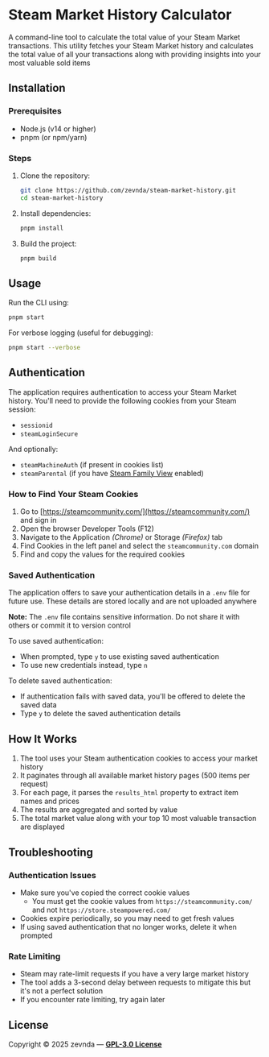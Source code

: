 # Steam Market History Calculator

A command-line tool to calculate the total value of your Steam Market transactions. This utility fetches your Steam Market history and calculates the total value of all your transactions along with providing insights into your most valuable sold items

## Installation

### Prerequisites

- Node.js (v14 or higher)
- pnpm (or npm/yarn)

### Steps

1. Clone the repository:
   ```bash
   git clone https://github.com/zevnda/steam-market-history.git
   cd steam-market-history
   ```

2. Install dependencies:
   ```bash
   pnpm install
   ```

3. Build the project:
   ```bash
   pnpm build
   ```

## Usage

Run the CLI using:

```bash
pnpm start
```

For verbose logging (useful for debugging):

```bash
pnpm start --verbose
```

## Authentication

The application requires authentication to access your Steam Market history. You'll need to provide the following cookies from your Steam session:

- `sessionid`
- `steamLoginSecure`

And optionally:
- `steamMachineAuth` (if present in cookies list)
- `steamParental` (if you have [Steam Family View](https://store.steampowered.com/parental/) enabled)

### How to Find Your Steam Cookies

1. Go to [https://steamcommunity.com/](https://steamcommunity.com/) and sign in
2. Open the browser Developer Tools (F12)
3. Navigate to the Application *(Chrome)* or Storage *(Firefox)* tab
4. Find Cookies in the left panel and select the `steamcommunity.com` domain
5. Find and copy the values for the required cookies

### Saved Authentication

The application offers to save your authentication details in a `.env` file for future use. These details are stored locally and are not uploaded anywhere

**Note:** The `.env` file contains sensitive information. Do not share it with others or commit it to version control

To use saved authentication:
- When prompted, type `y` to use existing saved authentication
- To use new credentials instead, type `n`

To delete saved authentication:
- If authentication fails with saved data, you'll be offered to delete the saved data
- Type `y` to delete the saved authentication details

## How It Works

1. The tool uses your Steam authentication cookies to access your market history
2. It paginates through all available market history pages (500 items per request)
3. For each page, it parses the `results_html` property to extract item names and prices
4. The results are aggregated and sorted by value
5. The total market value along with your top 10 most valuable transaction are displayed

## Troubleshooting

### Authentication Issues

- Make sure you've copied the correct cookie values
  - You must get the cookie values from `https://steamcommunity.com/` and not `https://store.steampowered.com/`
- Cookies expire periodically, so you may need to get fresh values
- If using saved authentication that no longer works, delete it when prompted

### Rate Limiting

- Steam may rate-limit requests if you have a very large market history
- The tool adds a 3-second delay between requests to mitigate this but it's not a perfect solution
- If you encounter rate limiting, try again later

## License

Copyright © 2025 zevnda — **[GPL-3.0 License](./LICENSE)**
